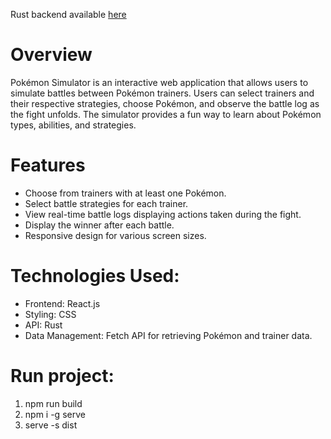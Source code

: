 Rust backend available [here](https://github.com/vaqxai/pokemon-simulator-api)

# Overview

Pokémon Simulator is an interactive web application that allows users to simulate battles between Pokémon trainers. Users can select trainers and their respective strategies, choose Pokémon, and observe the battle log as the fight unfolds. The simulator provides a fun way to learn about Pokémon types, abilities, and strategies.

# Features
- Choose from trainers with at least one Pokémon.
- Select battle strategies for each trainer.
- View real-time battle logs displaying actions taken during the fight.
- Display the winner after each battle.
- Responsive design for various screen sizes.

# Technologies Used:
- Frontend: React.js
- Styling: CSS 
- API: Rust
- Data Management: Fetch API for retrieving Pokémon and trainer data.

# Run project:
1. npm run build
2. npm i -g serve
3. serve -s  dist

